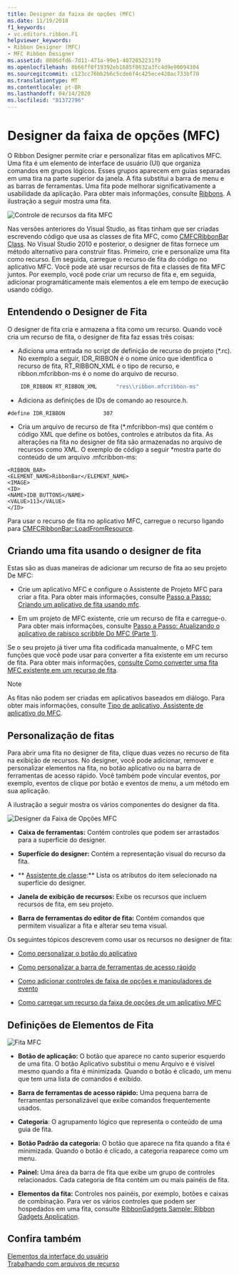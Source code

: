 ```yaml
---
title: Designer da faixa de opções (MFC)
ms.date: 11/19/2018
f1_keywords:
- vc.editors.ribbon.F1
helpviewer_keywords:
- Ribbon Designer (MFC)
- MFC Ribbon Designer
ms.assetid: 0806dfd6-7d11-471a-99e1-4072852231f9
ms.openlocfilehash: 8b66ff0f19392eb1685f8632a3fc4d9e90094304
ms.sourcegitcommit: c123cc76bb2b6c5cde6f4c425ece420ac733bf70
ms.translationtype: MT
ms.contentlocale: pt-BR
ms.lasthandoff: 04/14/2020
ms.locfileid: "81372796"
---
```

# <a name="ribbon-designer-mfc"></a>Designer da faixa de opções (MFC)

O Ribbon Designer permite criar e personalizar fitas em aplicativos MFC. Uma fita é um elemento de interface de usuário (UI) que organiza comandos em grupos lógicos. Esses grupos aparecem em guias separadas em uma tira na parte superior da janela. A fita substitui a barra de menu e as barras de ferramentas. Uma fita pode melhorar significativamente a usabilidade da aplicação. Para obter mais informações, consulte [Ribbons](/windows/win32/uxguide/cmd-ribbons). A ilustração a seguir mostra uma fita.

![Controle de recursos da fita MFC](../mfc/media/ribbon_no_callouts.png "Controle de recursos da fita MFC")

Nas versões anteriores do Visual Studio, as fitas tinham que ser criadas escrevendo código que usa as classes de fita MFC, como [CMFCRibbonBar Class](../mfc/reference/cmfcribbonbar-class.md). No Visual Studio 2010 e posterior, o designer de fitas fornece um método alternativo para construir fitas. Primeiro, crie e personalize uma fita como recurso. Em seguida, carregue o recurso de fita do código no aplicativo MFC. Você pode até usar recursos de fita e classes de fita MFC juntos. Por exemplo, você pode criar um recurso de fita e, em seguida, adicionar programáticamente mais elementos a ele em tempo de execução usando código.

## <a name="understanding-the-ribbon-designer"></a>Entendendo o Designer de Fita

O designer de fita cria e armazena a fita como um recurso. Quando você cria um recurso de fita, o designer de fita faz essas três coisas:

- Adiciona uma entrada no script de definição de recurso do projeto (*.rc). No exemplo a seguir, IDR_RIBBON é o nome único que identifica o recurso de fita, RT_RIBBON_XML é o tipo de recurso, e ribbon.mfcribbon-ms é o nome do arquivo de recurso.

```cpp
    IDR_RIBBON RT_RIBBON_XML      "res\\ribbon.mfcribbon-ms"
```

- Adiciona as definições de IDs de comando ao resource.h.

```
#define IDR_RIBBON            307
```

- Cria um arquivo de recurso de fita (*.mfcribbon-ms) que contém o código XML que define os botões, controles e atributos da fita. As alterações na fita no designer de fita são armazenadas no arquivo de recursos como XML. O exemplo de código a seguir \*mostra parte do conteúdo de um arquivo .mfcribbon-ms:

```
<RIBBON_BAR>
<ELEMENT_NAME>RibbonBar</ELEMENT_NAME>
<IMAGE>
<ID>
<NAME>IDB_BUTTONS</NAME>
<VALUE>113</VALUE>
</ID>
```

Para usar o recurso de fita no aplicativo MFC, carregue o recurso ligando para [CMFCRibbonBar::LoadFromResource](../mfc/reference/cmfcribbonbar-class.md#loadfromresource).

## <a name="creating-a-ribbon-by-using-the-ribbon-designer"></a>Criando uma fita usando o designer de fita

Estas são as duas maneiras de adicionar um recurso de fita ao seu projeto De MFC:

- Crie um aplicativo MFC e configure o Assistente de Projeto MFC para criar a fita. Para obter mais informações, consulte [Passo a Passo: Criando um aplicativo de fita usando mfc](../mfc/walkthrough-creating-a-ribbon-application-by-using-mfc.md).

- Em um projeto de MFC existente, crie um recurso de fita e carregue-o. Para obter mais informações, consulte [Passo a Passo: Atualizando o aplicativo de rabisco scribble Do MFC (Parte 1)](../mfc/walkthrough-updating-the-mfc-scribble-application-part-1.md).

Se o seu projeto já tiver uma fita codificada manualmente, o MFC tem funções que você pode usar para converter a fita existente em um recurso de fita. Para obter mais informações, [consulte Como converter uma fita MFC existente em um recurso de fita](../mfc/how-to-convert-an-existing-mfc-ribbon-to-a-ribbon-resource.md).

> [!NOTE]
> As fitas não podem ser criadas em aplicativos baseados em diálogo. Para obter mais informações, consulte [Tipo de aplicativo, Assistente de aplicativo do MFC](../mfc/reference/application-type-mfc-application-wizard.md).

## <a name="customizing-ribbons"></a>Personalização de fitas

Para abrir uma fita no designer de fita, clique duas vezes no recurso de fita na exibição de recursos. No designer, você pode adicionar, remover e personalizar elementos na fita, no botão aplicativo ou na barra de ferramentas de acesso rápido. Você também pode vincular eventos, por exemplo, eventos de clique por botão e eventos de menu, a um método em sua aplicação.

A ilustração a seguir mostra os vários componentes do designer da fita.

![Designer da Faixa de Opções MFC](../mfc/media/ribbon_designer.png "Designer da Faixa de Opções MFC")

- **Caixa de ferramentas:** Contém controles que podem ser arrastados para a superfície do designer.

- **Superfície do designer:** Contém a representação visual do recurso da fita.

- ** [Assistente de classe](reference/mfc-class-wizard.md):** Lista os atributos do item selecionado na superfície do designer.

- **Janela de exibição de recursos:** Exibe os recursos que incluem recursos de fita, em seu projeto.

- **Barra de ferramentas do editor de fita:** Contém comandos que permitem visualizar a fita e alterar seu tema visual.

Os seguintes tópicos descrevem como usar os recursos no designer de fita:

- [Como personalizar o botão do aplicativo](../mfc/how-to-customize-the-application-button.md)

- [Como personalizar a barra de ferramentas de acesso rápido](../mfc/how-to-customize-the-quick-access-toolbar.md)

- [Como adicionar controles de faixa de opções e manipuladores de evento](../mfc/how-to-add-ribbon-controls-and-event-handlers.md)

- [Como carregar um recurso da faixa de opções de um aplicativo MFC](../mfc/how-to-load-a-ribbon-resource-from-an-mfc-application.md)

## <a name="definitions-of-ribbon-elements"></a>Definições de Elementos de Fita

![Fita MFC](../mfc/media/ribbon.png "Fita MFC")

- **Botão de aplicação:** O botão que aparece no canto superior esquerdo de uma fita. O botão Aplicativo substitui o menu Arquivo e é visível mesmo quando a fita é minimizada. Quando o botão é clicado, um menu que tem uma lista de comandos é exibido.

- **Barra de ferramentas de acesso rápido:** Uma pequena barra de ferramentas personalizável que exibe comandos frequentemente usados.

- **Categoria**: O agrupamento lógico que representa o conteúdo de uma guia de fita.

- **Botão Padrão da categoria:** O botão que aparece na fita quando a fita é minimizada. Quando o botão é clicado, a categoria reaparece como um menu.

- **Painel:** Uma área da barra de fita que exibe um grupo de controles relacionados. Cada categoria de fita contém um ou mais painéis de fita.

- **Elementos da fita:** Controles nos painéis, por exemplo, botões e caixas de combinação. Para ver os vários controles que podem ser hospedados em uma fita, consulte [RibbonGadgets Sample: Ribbon Gadgets Application](../overview/visual-cpp-samples.md).

## <a name="see-also"></a>Confira também

[Elementos da interface do usuário](../mfc/user-interface-elements-mfc.md)<br/>
[Trabalhando com arquivos de recurso](../windows/working-with-resource-files.md)
